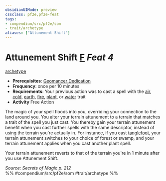 ```yaml
---
obsidianUIMode: preview
cssclass: pf2e,pf2e-feat
tags:
- compendium/src/pf2e/som
- trait/archetype
aliases: ["Attunement Shift"]
---
```

# Attunement Shift  [F](../../rules/core-rulebook/chapter-9-playing-the-game.md#Actions "Free Action") *Feat 4*  
[archetype](../../rules/traits/archetype.md)  

- **Prerequisites**: [Geomancer Dedication](geomancer-dedication-som.md)
- **Frequency**: once per 10 minutes
- **Requirements**: Your previous action was to cast a spell with the [air](../../rules/traits/air.md), [cold](../../rules/traits/cold.md), [earth](../../rules/traits/earth.md), [fire](../../rules/traits/fire.md), [plant](../../rules/traits/plant.md), or [water](../../rules/traits/water.md) trait
- **Activity** Free Action

The magic of your spell floods into you, overriding your connection to the land around you. You alter your terrain attunement to a terrain that matches a trait of the spell you just cast. You thereby gain your terrain attunement benefit when you cast further spells with the same descriptor, instead of using the terrain you're actually in. For instance, if you cast [tanglefoot](../spells/tanglefoot.md), your terrain attunement switches to your choice of forest or swamp, and your terrain attunement applies when you cast another plant spell.

Your terrain attunement reverts to that of the terrain you're in 1 minute after you use Attunement Shift.

*Source: Secrets of Magic p. 212*  
%% #compendium/src/pf2e/som #trait/archetype %%